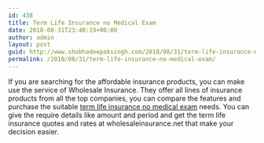```yaml
---
id: 438
title: Term Life Insurance no Medical Exam
date: 2010-08-31T23:40:19+00:00
author: admin
layout: post
guid: http://www.shobhadeepaksingh.com/2010/08/31/term-life-insurance-no-medical-exam/
permalink: /2010/08/31/term-life-insurance-no-medical-exam/
---
```

If you are searching for the affordable insurance products, you can make use the service of Wholesale Insurance. They offer all lines of insurance products from all the top companies, you can compare the features and purchase the suitable [term life insurance no medical exam](http://www.wholesaleinsurance.net/life-insurance/no-exam/) needs. You can give the require details like amount and period and get the term life insurance quotes and rates at wholesaleinsurance.net that make your decision easier.